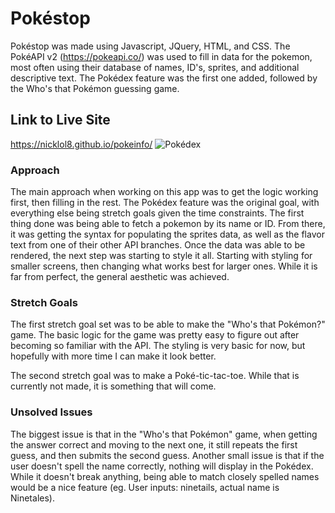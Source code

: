# Pokéstop

Pokéstop was made using Javascript, JQuery, HTML, and CSS. The PokéAPI v2 (https://pokeapi.co/) was used to fill in data for the pokemon, most often using their database of names, ID's, sprites, and additional descriptive text. The Pokédex feature was the first one added, followed by the Who's that Pokémon guessing game.

## Link to Live Site
https://nicklol8.github.io/pokeinfo/
![Pokédex](https://i.imgur.com/jOu6WBg.png "pokedex")

### Approach

The main approach when working on this app was to get the logic working first, then filling in the rest. The Pokédex feature was the original goal, with everything else being stretch goals given the time constraints. The first thing done was being able to fetch a pokemon by its name or ID. From there, it was getting the syntax for populating the sprites data, as well as the flavor text from one of their other API branches. 
Once the data was able to be rendered, the next step was starting to style it all. Starting with styling for smaller screens, then changing what works best for larger ones. While it is far from perfect, the general aesthetic was achieved. 


### Stretch Goals

The first stretch goal set was to be able to make the "Who's that Pokémon?" game. The basic logic for the game was pretty easy to figure out after becoming so familiar with the API. The styling is very basic for now, but hopefully with more time I can make it look better.

The second stretch goal was to make a Poké-tic-tac-toe. While that is currently not made, it is something that will come.

### Unsolved Issues

The biggest issue is that in the "Who's that Pokémon" game, when getting the answer correct and moving to the next one, it still repeats the first guess, and then submits the second guess. 
Another small issue is that if the user doesn't spell the name correctly, nothing will display in the Pokédex. While it doesn't break anything, being able to match closely spelled names would be a nice feature (eg. User inputs: ninetails, actual name is Ninetales).

